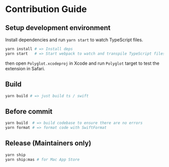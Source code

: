 # Contribution Guide

## Setup development environment

Install dependencies and run `yarn start` to watch TypeScript files.

```bash
yarn install # => Install deps
yarn start   # => Start webpack to watch and transpile TypeScript files
```

then open `Polyglot.xcodeproj` in Xcode and run `Polyglot` target to test the extension in Safari.

## Build

```bash
yarn build # => just build ts / swift
```

## Before commit

```bash
yarn build  # => build codebase to ensure there are no errors
yarn format # => format code with SwiftFormat
```

## Release (Maintainers only)

```bash
yarn ship
yarn ship:mas # for Mac App Store
```
